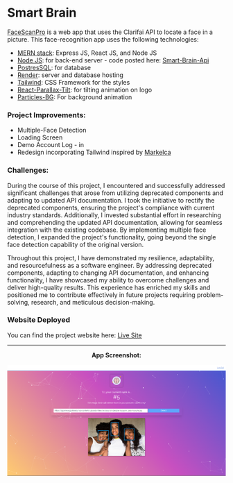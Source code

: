 # Smart Brain

[FaceScanPro](https://tjrelly.github.io/smart-brain/) is a web app that uses the Clarifai API to locate a face in a picture. This face-recognition app uses the following technologies:

- [MERN stack](https://www.mongodb.com/mern-stack): Express JS, React JS, and Node JS
- [Node JS](https://nodejs.org/en/): for back-end server - code posted here: [Smart-Brain-Api](https://github.com/TJRelly/smart-brain-api)
- [PostresSQL](https://www.postgresql.org/): for database
- [Render](https://render.com/): server and database hosting
- [Tailwind](https://tailwindcss.com/): CSS Framework for the styles
- [React-Parallax-Tilt](https://www.npmjs.com/package/react-parallax-tilt): for tilting animation on logo
- [Particles-BG](https://www.npmjs.com/package/particles-bg): For background animation

### Project Improvements: 
- Multiple-Face Detection
- Loading Screen
- Demo Account Log - in
- Redesign incorporating Tailwind inspired by [Markelca](https://github.com/MarkelCA/smart-brain)

### Challenges: 
During the course of this project, I encountered and successfully addressed significant challenges that arose from utilizing deprecated components and adapting to updated API documentation. I took the initiative to rectify the deprecated components, ensuring the project's compliance with current industry standards. Additionally, I invested substantial effort in researching and comprehending the updated API documentation, allowing for seamless integration with the existing codebase. By implementing multiple face detection, I expanded the project's functionality, going beyond the single face detection capability of the original version.

Throughout this project, I have demonstrated my resilience, adaptability, and resourcefulness as a software engineer. By addressing deprecated components, adapting to changing API documentation, and enhancing functionality, I have showcased my ability to overcome challenges and deliver high-quality results. This experience has enriched my skills and positioned me to contribute effectively in future projects requiring problem-solving, research, and meticulous decision-making.

### Website Deployed

You can find the project website here: [Live Site](https://tjrelly.github.io/smart-brain/)

---

<div align='center'>
    <p><b>App Screenshot:<b></p>
    <img src='./public/smart-brain-screenshot.png'/>
</div>
